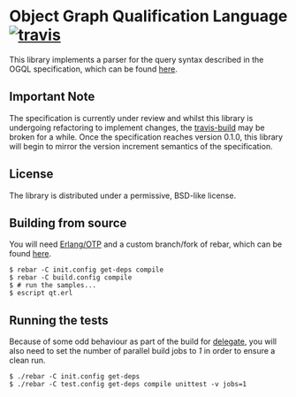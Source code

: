 # Object Graph Qualification Language [![travis](https://secure.travis-ci.org/nebularis/ogql.png)](http://travis-ci.org/nebularis/ogql)

This library implements a parser for the query syntax described in the OGQL
specification, which can be found
[here](https://github.com/nebularis/ogql.spec).

## __Important Note__

The specification is currently under review and whilst this library is
undergoing refactoring to implement changes, the
[travis-build](http://travis-ci.org/nebularis/ogql) may be broken for a while.
Once the specification reaches version 0.1.0, this library will begin to mirror
the version increment semantics of the specification.

## License

The library is distributed under a permissive, BSD-like license.

## Building from source

You will need [Erlang/OTP](http://erlang.org) and a custom branch/fork of 
rebar, which can be found [here](https://github.com/hyperthunk/rebar/tree/econf).

    $ rebar -C init.config get-deps compile
    $ rebar -C build.config compile
    $ # run the samples...
    $ escript qt.erl

## Running the tests

Because of some odd behaviour as part of the build for
[delegate](https://github.com/hyperthunk/delegate), you will also need to set
the number of parallel build jobs to *1* in order to ensure a clean run.

    $ ./rebar -C init.config get-deps
    $ ./rebar -C test.config get-deps compile unittest -v jobs=1
